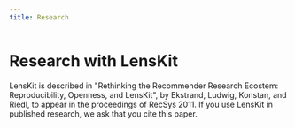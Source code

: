 ```yaml
---
title: Research
---
```


# Research with LensKit

LensKit is described in "Rethinking the Recommender Research Ecostem: Reproducibility, Openness, and LensKit", by Ekstrand, Ludwig, Konstan, and Riedl, to appear in the proceedings of RecSys 2011.  If you use LensKit in published research, we ask that you cite this paper.
